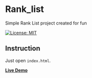 # Rank_list
Simple Rank List project created for fun

[![License: MIT](https://img.shields.io/badge/License-MIT-yellow.svg)](https://opensource.org/licenses/MIT)

## Instruction
Just open `index.html`.

**[Live Demo](https://capwan.github.io/Rank_list/)**
